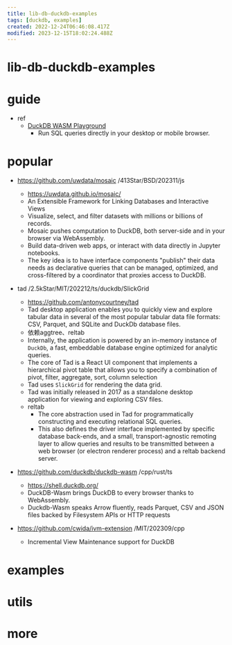 ```yaml
---
title: lib-db-duckdb-examples
tags: [duckdb, examples]
created: 2022-12-24T06:46:08.417Z
modified: 2023-12-15T18:02:24.488Z
---
```


# lib-db-duckdb-examples

# guide

- ref
  - [DuckDB WASM Playground](https://sekuel.com/playground/)
    - Run SQL queries directly in your desktop or mobile browser.
# popular
- https://github.com/uwdata/mosaic /413Star/BSD/202311/js
  - https://uwdata.github.io/mosaic/
  - An Extensible Framework for Linking Databases and Interactive Views
  - Visualize, select, and filter datasets with millions or billions of records.
  - Mosaic pushes computation to DuckDB, both server-side and in your browser via WebAssembly.
  - Build data-driven web apps, or interact with data directly in Jupyter notebooks.
  - The key idea is to have interface components "publish" their data needs as declarative queries that can be managed, optimized, and cross-filtered by a coordinator that proxies access to DuckDB.

- tad /2.5kStar/MIT/202212/ts/duckdb/SlickGrid
  - https://github.com/antonycourtney/tad
  - Tad desktop application enables you to quickly view and explore tabular data in several of the most popular tabular data file formats: CSV, Parquet, and SQLite and DuckDb database files. 
  - 依赖aggtree、reltab
  - Internally, the application is powered by an in-memory instance of `DuckDb`, a fast, embeddable database engine optimized for analytic queries.
  - The core of Tad is a React UI component that implements a hierarchical pivot table that allows you to specify a combination of pivot, filter, aggregate, sort, column selection
  - Tad uses `SlickGrid` for rendering the data grid. 
  - Tad was initially released in 2017 as a standalone desktop application for viewing and exploring CSV files.
  - reltab
    - The core abstraction used in Tad for programmatically constructing and executing relational SQL queries.
    - This also defines the driver interface implemented by specific database back-ends, and a small, transport-agnostic remoting layer to allow queries and results to be transmitted between a web browser (or electron renderer process) and a reltab backend server.

- https://github.com/duckdb/duckdb-wasm /cpp/rust/ts
  - https://shell.duckdb.org/
  - DuckDB-Wasm brings DuckDB to every browser thanks to WebAssembly.
  - Duckdb-Wasm speaks Arrow fluently, reads Parquet, CSV and JSON files backed by Filesystem APIs or HTTP requests

- https://github.com/cwida/ivm-extension /MIT/202309/cpp
  - Incremental View Maintenance support for DuckDB
# examples

# utils

# more
